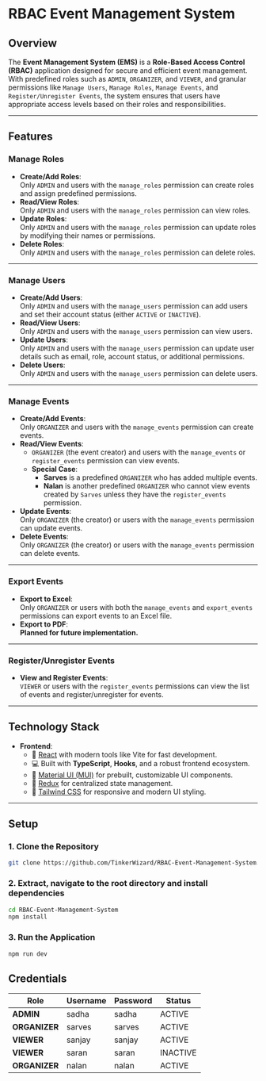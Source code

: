 # RBAC Event Management System

## Overview

The **Event Management System (EMS)** is a **Role-Based Access Control (RBAC)** application designed for secure and efficient event management. With predefined roles such as `ADMIN`, `ORGANIZER`, and `VIEWER`, and granular permissions like `Manage Users`, `Manage Roles`, `Manage Events`, and `Register/Unregister Events`, the system ensures that users have appropriate access levels based on their roles and responsibilities.

---

## Features

### Manage Roles
- **Create/Add Roles**:  
  Only `ADMIN` and users with the `manage_roles` permission can create roles and assign predefined permissions.
- **Read/View Roles**:  
  Only `ADMIN` and users with the `manage_roles` permission can view roles.
- **Update Roles**:  
  Only `ADMIN` and users with the `manage_roles` permission can update roles by modifying their names or permissions.
- **Delete Roles**:  
  Only `ADMIN` and users with the `manage_roles` permission can delete roles.

---

### Manage Users
- **Create/Add Users**:  
  Only `ADMIN` and users with the `manage_users` permission can add users and set their account status (either `ACTIVE` or `INACTIVE`).
- **Read/View Users**:  
  Only `ADMIN` and users with the `manage_users` permission can view users.
- **Update Users**:  
  Only `ADMIN` and users with the `manage_users` permission can update user details such as email, role, account status, or additional permissions.
- **Delete Users**:  
  Only `ADMIN` and users with the `manage_users` permission can delete users.

---

### Manage Events
- **Create/Add Events**:  
  Only `ORGANIZER` and users with the `manage_events` permission can create events.
- **Read/View Events**:  
  - `ORGANIZER` (the event creator) and users with the `manage_events` or `register_events` permission can view events.
  - **Special Case**:  
    - **Sarves** is a predefined `ORGANIZER` who has added multiple events.  
    - **Nalan** is another predefined `ORGANIZER` who cannot view events created by `Sarves` unless they have the `register_events` permission.
- **Update Events**:  
  Only `ORGANIZER` (the creator) or users with the `manage_events` permission can update events.
- **Delete Events**:  
  Only `ORGANIZER` (the creator) or users with the `manage_events` permission can delete events.

---

### Export Events
- **Export to Excel**:  
  Only `ORGANIZER` or users with both the `manage_events` and `export_events` permissions can export events to an Excel file.
- **Export to PDF**:  
  **Planned for future implementation.**

---

### Register/Unregister Events
- **View and Register Events**:  
  `VIEWER` or users with the `register_events` permissions can view the list of events and register/unregister for events.

---

## Technology Stack

- **Frontend**:  
  - 🚀 [React](https://reactjs.org) with modern tools like Vite for fast development.  
  - 💻 Built with **TypeScript**, **Hooks**, and a robust frontend ecosystem.  
  - 🎨 [Material UI (MUI)](https://mui.com/material-ui/) for prebuilt, customizable UI components.  
  - 📖 [Redux](https://redux.js.org) for centralized state management.  
  - 🎨 [Tailwind CSS](https://tailwindcss.com) for responsive and modern UI styling.  

---

## Setup

### 1. Clone the Repository
```bash
git clone https://github.com/TinkerWizard/RBAC-Event-Management-System.git
```

### 2. Extract, navigate to the root directory and install dependencies
```bash
cd RBAC-Event-Management-System
npm install
```
### 3. Run the Application
```bash
npm run dev
```

## Credentials

| Role       | Username | Password | Status|
|------------|----------|----------|-------|
| **ADMIN**  | sadha | sadha |ACTIVE|
| **ORGANIZER** | sarves | sarves |ACTIVE|
| **VIEWER** | sanjay | sanjay |ACTIVE|
|**VIEWER**| saran | saran | INACTIVE|
|**ORGANIZER** | nalan | nalan | ACTIVE |

